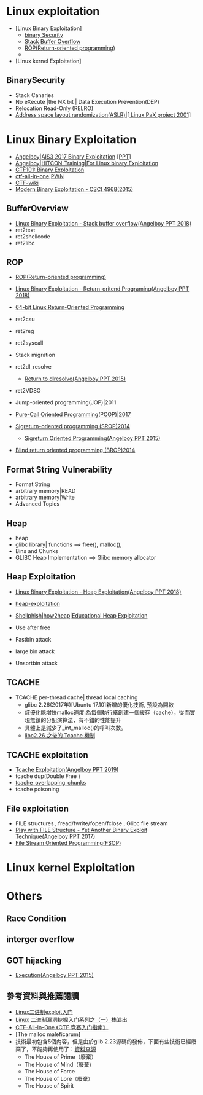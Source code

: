 # Linux exploitation

- [Linux Binary Exploitation]
  - [binary Security](#BinarySecurity)
  - [Stack Buffer Overflow](#BufferOverview) 
  - [ROP(Return-oriented programming)](#ROP)
  - 
- [Linux kernel Exploitation]

## BinarySecurity

- Stack Canaries
- No eXecute |the NX bit | Data Execution Prevention(DEP) 
- Relocation Read-Only (RELRO)
- [Address space layout randomization(ASLR)|[ Linux PaX project 2001]](https://en.wikipedia.org/wiki/Address_space_layout_randomization)


# Linux Binary Exploitation

- [Angelboy|AIS3 2017 Binary Exploitation](https://github.com/scwuaptx/AIS3-2017) [[PPT]](https://www.slideshare.net/AngelBoy1/binary-exploitation-ais3)
- [Angelboy|HITCON-Training|For Linux binary Exploitation](https://github.com/scwuaptx/HITCON-Training)
- [CTF101: Binary Exploitation](https://ctf101.org/binary-exploitation/overview/)
- [ctf-all-in-one|PWN](https://firmianay.gitbooks.io/ctf-all-in-one/content/doc/3_topics.html)
- [CTF-wiki](http://ctfwiki.ycdxsb.cn/pwn/readme-zh/)
- [Modern Binary Exploitation - CSCI 4968(2015)](https://github.com/RPISEC/MBE)

## BufferOverview
- [Linux Binary Exploitation - Stack buffer overflow(Angelboy PPT 2018)](https://www.slideshare.net/AngelBoy1/linux-binary-exploitation-stack-buffer-overflow)
- ret2text
- ret2shellcode
- ret2libc

## ROP
- [ROP(Return-oriented programming)](https://en.wikipedia.org/wiki/Return-oriented_programming)
- [Linux Binary Exploitation - Return-oritend Programing(Angelboy PPT 2018)](https://www.slideshare.net/AngelBoy1/linux-binary-exploitation-returnoritend-programing)
- [64-bit Linux Return-Oriented Programming](https://crypto.stanford.edu/~blynn/rop/)

- ret2csu
- ret2reg
- ret2syscall
- Stack migration
- ret2dl_resolve
  - [Return to dlresolve(Angelboy PPT 2015)](https://www.slideshare.net/AngelBoy1/re2dlresolve)
- ret2VDSO
- Jump-oriented programming(JOP)|2011
- [Pure-Call Oriented Programming(PCOP)|2017](https://www.researchgate.net/publication/317177008_Pure-Call_Oriented_Programming_PCOP_chaining_the_gadgets_using_call_instructions)
- [Sigreturn-oriented programming (SROP)2014](https://en.wikipedia.org/wiki/Sigreturn-oriented_programming)
  - [Sigreturn Oriented Programming(Angelboy PPT 2015)](https://www.slideshare.net/AngelBoy1/sigreturn-ori)
- [Blind return oriented programming (BROP)2014](https://en.wikipedia.org/wiki/Blind_return_oriented_programming)

## Format String Vulnerability
- Format String
- arbitrary memory|READ
- arbitrary memory|Write
- Advanced Topics


## Heap
- heap
- glibc library| functions ==> free(), malloc(), 
- Bins and Chunks
- GLIBC Heap Implementation ==> Glibc memory allocator 

## Heap Exploitation
- [Linux Binary Exploitation - Heap Exploitation(Angelboy PPT 2018)](https://www.slideshare.net/AngelBoy1/linux-binary-exploitation-heap-exploitation)
- [heap-exploitation](https://heap-exploitation.dhavalkapil.com/)
- [Shellphish|how2heap|Educational Heap Exploitation](https://github.com/shellphish/how2heap)

- Use after free
- Fastbin attack
- large bin attack
- Unsortbin attack

## TCACHE
- TCACHE  per-thread cache| thread local caching
  - glibc 2.26(2017年)[Ubuntu 17.10]新增的優化技術, 預設為開啟
  - 該優化能增快malloc速度:為每個執行緒創建一個緩存（cache），從而實現無鎖的分配演算法，有不錯的性能提升
  - 具體上是減少了_int_malloc()的呼叫次數。
  - [libc2.26 之後的 Tcache 機制](https://www.jianshu.com/p/3ef98e86a913)

## TCACHE exploitation
- [Tcache Exploitation(Angelboy PPT 2019)](https://www.slideshare.net/AngelBoy1/tcache-exploitation-127268389)
- tcache dup(Double Free )
- [tcache_overlapping_chunks](https://kknews.cc/code/95xqlrj.html)
- tcache poisoning

## File exploitation
- FILE structures  , fread/fwrite/fopen/fclose , Glibc  file stream
- [Play with FILE Structure - Yet Another Binary Exploit Technique(Angelboy PPT 2017)](https://www.slideshare.net/AngelBoy1/play-with-file-structure-yet-another-binary-exploit-technique)
- [File Stream Oriented Programming(FSOP)](https://gsec.hitb.org/materials/sg2018/WHITEPAPERS/FILE%20Structures%20-%20Another%20Binary%20Exploitation%20Technique%20-%20An-Jie%20Yang.pdf)
# Linux kernel Exploitation

# Others
## Race Condition
## interger overflow
## GOT hijacking
- [Execution(Angelboy PPT 2015)](https://www.slideshare.net/AngelBoy1/execution-50215114)


## 參考資料與推薦閱讀


- [Linux二进制exploit入门](https://blog.csdn.net/chen_yi_ang/article/details/108701589?utm_medium=distribute.pc_relevant.none-task-blog-2%7Edefault%7EOPENSEARCH%7Edefault-6.no_search_link&depth_1-utm_source=distribute.pc_relevant.none-task-blog-2%7Edefault%7EOPENSEARCH%7Edefault-6.no_search_link)
- [Linux 二进制漏洞挖掘入门系列之（一）栈溢出](https://blog.csdn.net/song_lee/article/details/99694514?utm_medium=distribute.pc_relevant.none-task-blog-2%7Edefault%7ECTRLIST%7Edefault-14.no_search_link&depth_1-utm_source=distribute.pc_relevant.none-task-blog-2%7Edefault%7ECTRLIST%7Edefault-14.no_search_link)
- [CTF-All-In-One 《CTF 竞赛入门指南》](https://firmianay.gitbooks.io/ctf-all-in-one/content/)
- [The malloc maleficarum]
- 技術最初包含5個內容，但是由於glib 2.23源碼的發佈，下面有些技術已經廢棄了，不能夠再使用了：[資料來源](https://blog.csdn.net/qq_41453285/article/details/99175665)
  - The House of Prime（廢棄）
  - The House of Mind（廢棄)
  - The House of Force
  - The House of Lore（廢棄）
  - The House of Spirit

